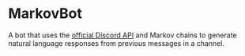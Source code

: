 # MarkovBot
A bot that uses the [official Discord API](https://discordapp.com/developers/docs/intro) and Markov chains to generate natural language responses from previous messages in a channel.
